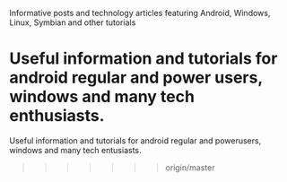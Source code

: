 Informative posts and technology articles featuring Android, Windows, Linux, Symbian and other tutorials


Useful information and tutorials for android regular and power users, windows and many tech enthusiasts.
=======
Useful information and tutorials for android regular and powerusers, windows and many tech entusiasts.



>>>>>>> origin/master
